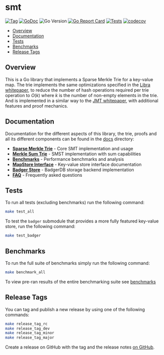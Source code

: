 # smt <!-- omit in toc -->

[![Tag](https://img.shields.io/github/v/tag/pokt-network/smt.svg?sort=semver)](https://img.shields.io/github/v/tag/pokt-network/smt.svg?sort=semver)
[![GoDoc](https://godoc.org/github.com/pokt-network/smt?status.svg)](https://godoc.org/github.com/pokt-network/smt)
![Go Version](https://img.shields.io/github/go-mod/go-version/pokt-network/smt)
[![Go Report Card](https://goreportcard.com/badge/github.com/pokt-network/smt)](https://goreportcard.com/report/github.com/pokt-network/smt)
[![Tests](https://github.com/pokt-network/smt/actions/workflows/test.yml/badge.svg)](https://github.com/pokt-network/smt/actions/workflows/test.yml)
[![codecov](https://codecov.io/gh/pokt-network/smt/branch/main/graph/badge.svg)](https://codecov.io/gh/pokt-network/smt)

- [Overview](#overview)
- [Documentation](#documentation)
- [Tests](#tests)
- [Benchmarks](#benchmarks)
- [Release Tags](#release-tags)

## Overview

This is a Go library that implements a Sparse Merkle Trie for a key-value map.
The trie implements the same optimizations specified in the [Libra whitepaper](https://diem-developers-components.netlify.app/papers/the-diem-blockchain/2020-05-26.pdf),
to reduce the number of hash operations required per trie operation to $O(k)$
where $k$ is the number of non-empty elements in the trie. And is implemented
in a similar way to the [JMT whitepaper](https://developers.diem.com/papers/jellyfish-merkle-tree/2021-01-14.pdf), with additional features and proof
mechanics.

## Documentation

Documentation for the different aspects of this library, the trie, proofs and
all its different components can be found in the [docs](./docs/) directory:

- **[Sparse Merkle Trie](./docs/smt.md)** - Core SMT implementation and usage
- **[Merkle Sum Trie](./docs/merkle-sum-trie.md)** - SMST implementation with sum capabilities
- **[Benchmarks](./docs/benchmarks.md)** - Performance benchmarks and analysis
- **[MapStore Interface](./docs/mapstore.md)** - Key-value store interface documentation
- **[Badger Store](./docs/badger-store.md)** - BadgerDB storage backend implementation
- **[FAQ](./docs/faq.md)** - Frequently asked questions

## Tests

To run all tests (excluding benchmarks) run the following command:

```sh
make test_all
```

To test the `badger` submodule that provides a more fully featured key-value
store, run the following command:

```sh
make test_badger
```

## Benchmarks

To run the full suite of benchmarks simply run the following command:

```sh
make benchmark_all
```

To view pre-ran results of the entire benchmarking suite see
[benchmarks](./docs/benchmarks.md)

## Release Tags

You can tag and publish a new release by using one of the following commands:

```bash
make release_tag_rc
make release_tag_dev
make release_tag_minor
make release_tag_major
```

Create a release on GitHub with the tag and the release notes [on GitHub](https://github.com/pokt-network/smt/releases/new).
